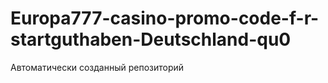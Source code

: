 # Europa777-casino-promo-code-f-r-startguthaben-Deutschland-qu0
Автоматически созданный репозиторий
